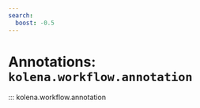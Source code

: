 ```yaml
---
search:
  boost: -0.5
---
```


# Annotations: `kolena.workflow.annotation`

::: kolena.workflow.annotation
